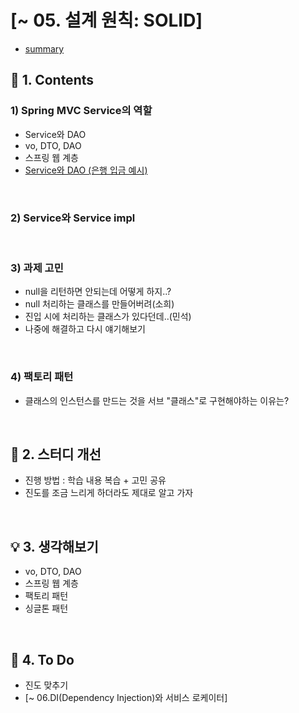 # [~ 05. 설계 원칙: SOLID]
- [summary](https://github.com/dheldh77/groupstudy_samsung_mechatronics_RnD/blob/master/oop_design_patterns/2022_02_22/summary.md)

## :green_book: 1. Contents
### 1) Spring MVC Service의 역할
- Service와 DAO
- vo, DTO, DAO
- 스프링 웹 계층
- [Service와 DAO (은행 입금 예시)](https://www.kurien.net/post/view/24)
<br/>

### 2) Service와 Service impl
<br/>

### 3) 과제 고민
- null을 리턴하면 안되는데 어떻게 하지..?
- null 처리하는 클래스를 만들어버려(소희)
- 진입 시에 처리하는 클래스가 있다던데..(민석)
- 나중에 해결하고 다시 얘기해보기
<br/>

### 4) 팩토리 패턴
- 클래스의 인스턴스를 만드는 것을 서브 "클래스"로 구현해야하는 이유는?
<br/>

## :mag_right: 2. 스터디 개선
- 진행 방법 : 학습 내용 복습 + 고민 공유
- 진도를 조금 느리게 하더라도 제대로 알고 가자
<br/>

## :bulb: 3. 생각해보기
- vo, DTO, DAO
- 스프링 웹 계층
- 팩토리 패턴
- 싱글톤 패턴
<br/>

## :pencil: 4. To Do
- 진도 맞추기
- [~ 06.DI(Dependency Injection)와 서비스 로케이터]

